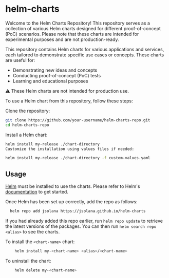 # helm-charts

Welcome to the Helm Charts Repository! This repository serves as a collection of various Helm charts designed for different proof-of-concept (PoC) scenarios. Please note that these charts are intended for experimental purposes and are not production-ready.

This repository contains Helm charts for various applications and services, each tailored to demonstrate specific use cases or concepts. These charts are useful for:

- Demonstrating new ideas and concepts
- Conducting proof-of-concept (PoC) tests
- Learning and educational purposes

:warning: These Helm charts are not intended for production use.

To use a Helm chart from this repository, follow these steps:

Clone the repository:

```bash
git clone https://github.com/your-username/helm-charts-repo.git
cd helm-charts-repo
```

Install a Helm chart:

```bash
helm install my-release ./chart-directory
Customize the installation using values files if needed:
```

```bash
helm install my-release ./chart-directory -f custom-values.yaml
```

## Usage

[Helm](https://helm.sh) must be installed to use the charts.  Please refer to
Helm's [documentation](https://helm.sh/docs) to get started.

Once Helm has been set up correctly, add the repo as follows:

```sh
  helm repo add jsolana https://jsolana.github.io/helm-charts
```

If you had already added this repo earlier, run `helm repo update` to retrieve
the latest versions of the packages.  You can then run `helm search repo
<alias>` to see the charts.

To install the `<chart-name>` chart:

```sh
    helm install my-<chart-name> <alias>/<chart-name>
```

To uninstall the chart:

```sh
    helm delete my-<chart-name>
```
